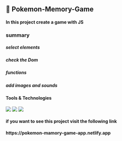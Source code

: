 
<h2>
  🚀 Pokemon-Memory-Game
</h2> 
<h4>In this project create a game with JS</h4>

<h3>summary</h3>
<h5>select elements</h5>
<h5>check the Dom</h5>
<h5>functions</h5>
<h5> add images and sounds </h5>

<h4>Tools & Technologies</h4>
<p>
  <img src="https://img.shields.io/badge/HTML5-E34F26?style=for-the-badge&logo=html5&logoColor=white">
  <img src="https://img.shields.io/badge/CSS3-1572B6?style=for-the-badge&logo=css3&logoColor=white">
  <img src="https://img.shields.io/badge/JavaScript-F7DF1E?style=for-the-badge&logo=javascript&logoColor=black">
</p>

<h4>if you want to see this project visit the following link</h4>
<h4>https://pokemon-mamory-game-app.netlify.app</h4>
